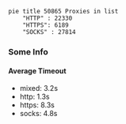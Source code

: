 
```mermaid
pie title 50865 Proxies in list
    "HTTP" : 22330
    "HTTPS": 6189
    "SOCKS" : 27814
```

### Some Info
#### Average Timeout

- mixed: 3.2s
- http: 1.3s
- https: 8.3s
- socks: 4.8s